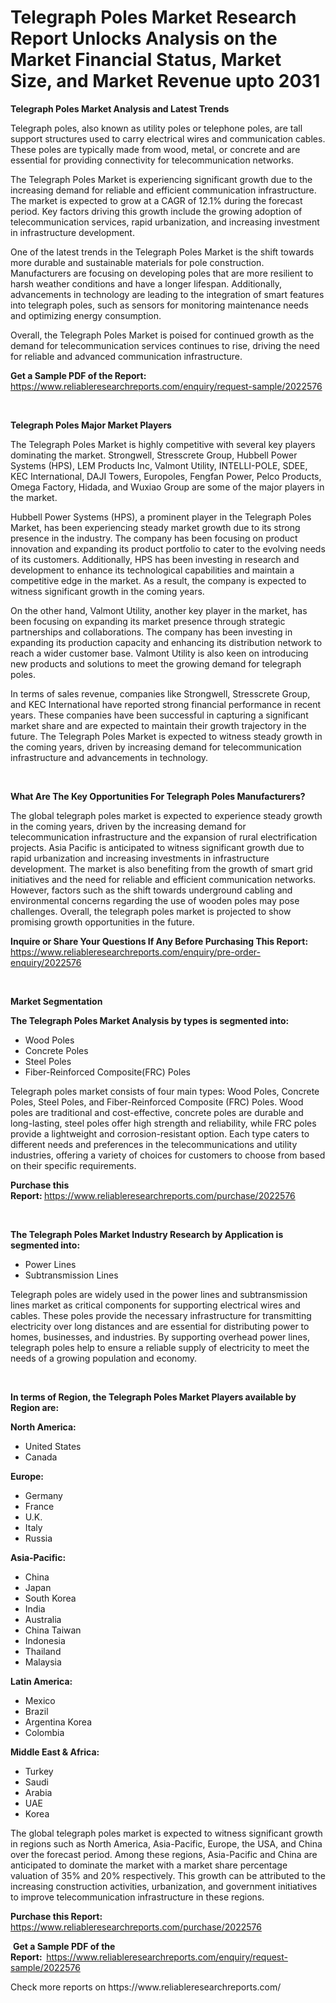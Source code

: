 <p><h1>Telegraph Poles Market Research Report Unlocks Analysis on the Market Financial Status, Market Size, and Market Revenue upto 2031</h1></p><p><strong>Telegraph Poles Market Analysis and Latest Trends</strong></p>
<p><p>Telegraph poles, also known as utility poles or telephone poles, are tall support structures used to carry electrical wires and communication cables. These poles are typically made from wood, metal, or concrete and are essential for providing connectivity for telecommunication networks.</p><p>The Telegraph Poles Market is experiencing significant growth due to the increasing demand for reliable and efficient communication infrastructure. The market is expected to grow at a CAGR of 12.1% during the forecast period. Key factors driving this growth include the growing adoption of telecommunication services, rapid urbanization, and increasing investment in infrastructure development.</p><p>One of the latest trends in the Telegraph Poles Market is the shift towards more durable and sustainable materials for pole construction. Manufacturers are focusing on developing poles that are more resilient to harsh weather conditions and have a longer lifespan. Additionally, advancements in technology are leading to the integration of smart features into telegraph poles, such as sensors for monitoring maintenance needs and optimizing energy consumption.</p><p>Overall, the Telegraph Poles Market is poised for continued growth as the demand for telecommunication services continues to rise, driving the need for reliable and advanced communication infrastructure.</p></p>
<p><strong>Get a Sample PDF of the Report:&nbsp;</strong> <a href="https://www.reliableresearchreports.com/enquiry/request-sample/2022576">https://www.reliableresearchreports.com/enquiry/request-sample/2022576</a></p>
<p>&nbsp;</p>
<p><strong>Telegraph Poles Major Market Players</strong></p>
<p><p>The Telegraph Poles Market is highly competitive with several key players dominating the market. Strongwell, Stresscrete Group, Hubbell Power Systems (HPS), LEM Products Inc, Valmont Utility, INTELLI-POLE, SDEE, KEC International, DAJI Towers, Europoles, Fengfan Power, Pelco Products, Omega Factory, Hidada, and Wuxiao Group are some of the major players in the market.</p><p>Hubbell Power Systems (HPS), a prominent player in the Telegraph Poles Market, has been experiencing steady market growth due to its strong presence in the industry. The company has been focusing on product innovation and expanding its product portfolio to cater to the evolving needs of its customers. Additionally, HPS has been investing in research and development to enhance its technological capabilities and maintain a competitive edge in the market. As a result, the company is expected to witness significant growth in the coming years.</p><p>On the other hand, Valmont Utility, another key player in the market, has been focusing on expanding its market presence through strategic partnerships and collaborations. The company has been investing in expanding its production capacity and enhancing its distribution network to reach a wider customer base. Valmont Utility is also keen on introducing new products and solutions to meet the growing demand for telegraph poles.</p><p>In terms of sales revenue, companies like Strongwell, Stresscrete Group, and KEC International have reported strong financial performance in recent years. These companies have been successful in capturing a significant market share and are expected to maintain their growth trajectory in the future. The Telegraph Poles Market is expected to witness steady growth in the coming years, driven by increasing demand for telecommunication infrastructure and advancements in technology.</p></p>
<p>&nbsp;</p>
<p><strong>What Are The Key Opportunities For Telegraph Poles Manufacturers?</strong></p>
<p><p>The global telegraph poles market is expected to experience steady growth in the coming years, driven by the increasing demand for telecommunication infrastructure and the expansion of rural electrification projects. Asia Pacific is anticipated to witness significant growth due to rapid urbanization and increasing investments in infrastructure development. The market is also benefiting from the growth of smart grid initiatives and the need for reliable and efficient communication networks. However, factors such as the shift towards underground cabling and environmental concerns regarding the use of wooden poles may pose challenges. Overall, the telegraph poles market is projected to show promising growth opportunities in the future.</p></p>
<p><strong>Inquire or Share Your Questions If Any Before Purchasing This Report:</strong> <a href="https://www.reliableresearchreports.com/enquiry/pre-order-enquiry/2022576">https://www.reliableresearchreports.com/enquiry/pre-order-enquiry/2022576</a></p>
<p>&nbsp;</p>
<p><strong>Market Segmentation</strong></p>
<p><strong>The Telegraph Poles Market Analysis by types is segmented into:</strong></p>
<p><ul><li>Wood Poles</li><li>Concrete Poles</li><li>Steel Poles</li><li>Fiber-Reinforced Composite(FRC) Poles</li></ul></p>
<p><p>Telegraph poles market consists of four main types: Wood Poles, Concrete Poles, Steel Poles, and Fiber-Reinforced Composite (FRC) Poles. Wood poles are traditional and cost-effective, concrete poles are durable and long-lasting, steel poles offer high strength and reliability, while FRC poles provide a lightweight and corrosion-resistant option. Each type caters to different needs and preferences in the telecommunications and utility industries, offering a variety of choices for customers to choose from based on their specific requirements.</p></p>
<p><strong>Purchase this Report:&nbsp;</strong><a href="https://www.reliableresearchreports.com/purchase/2022576">https://www.reliableresearchreports.com/purchase/2022576</a></p>
<p>&nbsp;</p>
<p><strong>The Telegraph Poles Market Industry Research by Application is segmented into:</strong></p>
<p><ul><li>Power Lines</li><li>Subtransmission Lines</li></ul></p>
<p><p>Telegraph poles are widely used in the power lines and subtransmission lines market as critical components for supporting electrical wires and cables. These poles provide the necessary infrastructure for transmitting electricity over long distances and are essential for distributing power to homes, businesses, and industries. By supporting overhead power lines, telegraph poles help to ensure a reliable supply of electricity to meet the needs of a growing population and economy.</p></p>
<p>&nbsp;</p>
<p><strong>In terms of Region, the Telegraph Poles Market Players available by Region are:</strong></p>
<p>
    <p> <strong> North America: </strong>
        <ul>
            <li>United States</li>
            <li>Canada</li>
        </ul>
        </p> 
    <p> <strong> Europe: </strong>
        <ul>
            <li>Germany</li>
            <li>France</li>
            <li>U.K.</li>
            <li>Italy</li>
            <li>Russia</li>
        </ul>
        </p> 
    <p> <strong> Asia-Pacific: </strong>
        <ul>
            <li>China</li>
            <li>Japan</li>
            <li>South Korea</li>
            <li>India</li>
            <li>Australia</li>
            <li>China Taiwan</li>
            <li>Indonesia</li>
            <li>Thailand</li>
            <li>Malaysia</li>
        </ul>
        </p> 
    <p> <strong> Latin America: </strong>
        <ul>
            <li>Mexico</li>
            <li>Brazil</li>
            <li>Argentina Korea</li>
            <li>Colombia</li>
        </ul>
        </p> 
    <p> <strong> Middle East & Africa: </strong>
        <ul>
            <li>Turkey</li>
            <li>Saudi</li>
            <li>Arabia</li>
            <li>UAE</li>
            <li>Korea</li>
        </ul>
    </p>
    </p>
<p><p>The global telegraph poles market is expected to witness significant growth in regions such as North America, Asia-Pacific, Europe, the USA, and China over the forecast period. Among these regions, Asia-Pacific and China are anticipated to dominate the market with a market share percentage valuation of 35% and 20% respectively. This growth can be attributed to the increasing construction activities, urbanization, and government initiatives to improve telecommunication infrastructure in these regions.</p></p>
<p><strong>Purchase this Report: </strong><a href="https://www.reliableresearchreports.com/purchase/2022576">https://www.reliableresearchreports.com/purchase/2022576</a></p>
<p>&nbsp;<strong>Get a Sample PDF of the Report:&nbsp;&nbsp;</strong><a href="https://www.reliableresearchreports.com/enquiry/request-sample/2022576">https://www.reliableresearchreports.com/enquiry/request-sample/2022576</a></p>
<p><strong></strong></p>
<p>Check more reports on https://www.reliableresearchreports.com/</p>